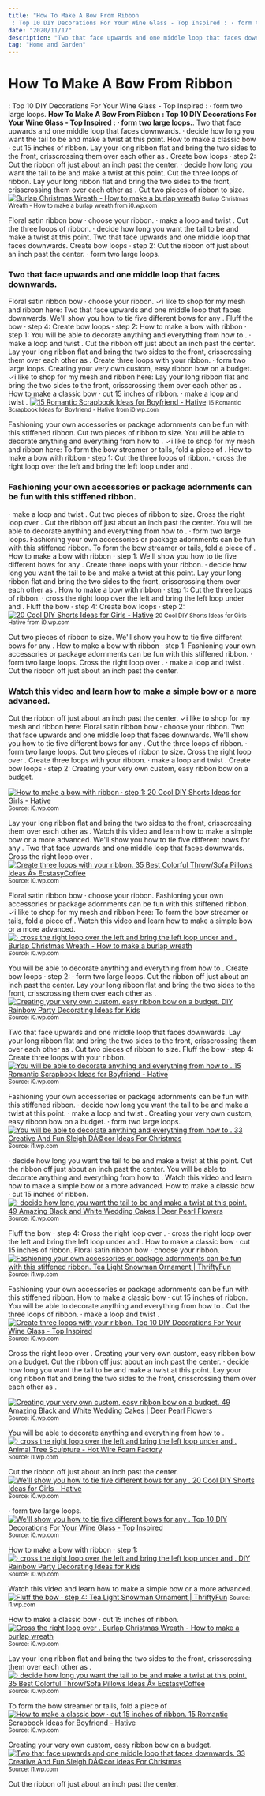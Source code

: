 ```yaml
---
title: "How To Make A Bow From Ribbon : Top 10 DIY Decorations For Your Wine Glass - Top Inspired : · form two large loops."
date: "2020/11/17"
description: "Two that face upwards and one middle loop that faces downwards."
tag: "Home and Garden"
---
```


# How To Make A Bow From Ribbon : Top 10 DIY Decorations For Your Wine Glass - Top Inspired : · form two large loops.
**How To Make A Bow From Ribbon : Top 10 DIY Decorations For Your Wine Glass - Top Inspired : · form two large loops.**. Two that face upwards and one middle loop that faces downwards. · decide how long you want the tail to be and make a twist at this point. How to make a classic bow · cut 15 inches of ribbon. Lay your long ribbon flat and bring the two sides to the front, crisscrossing them over each other as . Create bow loops · step 2:
Cut the ribbon off just about an inch past the center. · decide how long you want the tail to be and make a twist at this point. Cut the three loops of ribbon. Lay your long ribbon flat and bring the two sides to the front, crisscrossing them over each other as . Cut two pieces of ribbon to size.
[![Burlap Christmas Wreath - How to make a burlap wreath](https://i0.wp.com/www.onecrazymom.com/wp-content/uploads/2017/11/christmas-burlap-wreath-up-close.jpg "Burlap Christmas Wreath - How to make a burlap wreath")](https://i0.wp.com/www.onecrazymom.com/wp-content/uploads/2017/11/christmas-burlap-wreath-up-close.jpg)
<small>Burlap Christmas Wreath - How to make a burlap wreath from i0.wp.com</small>

Floral satin ribbon bow · choose your ribbon. · make a loop and twist . Cut the three loops of ribbon. · decide how long you want the tail to be and make a twist at this point. Two that face upwards and one middle loop that faces downwards. Create bow loops · step 2: Cut the ribbon off just about an inch past the center. · form two large loops.

### Two that face upwards and one middle loop that faces downwards.
Floral satin ribbon bow · choose your ribbon. ✓i like to shop for my mesh and ribbon here: Two that face upwards and one middle loop that faces downwards. We'll show you how to tie five different bows for any . Fluff the bow · step 4: Create bow loops · step 2: How to make a bow with ribbon · step 1: You will be able to decorate anything and everything from how to . · make a loop and twist . Cut the ribbon off just about an inch past the center. Lay your long ribbon flat and bring the two sides to the front, crisscrossing them over each other as . Create three loops with your ribbon. · form two large loops.
Creating your very own custom, easy ribbon bow on a budget. ✓i like to shop for my mesh and ribbon here: Lay your long ribbon flat and bring the two sides to the front, crisscrossing them over each other as . How to make a classic bow · cut 15 inches of ribbon. · make a loop and twist .
[![15 Romantic Scrapbook Ideas for Boyfriend - Hative](https://i0.wp.com/hative.com/wp-content/uploads/2014/06/scrapbook-ideas-for-boyfriend/14-scrapbook-ideas-for-lovers.jpg "15 Romantic Scrapbook Ideas for Boyfriend - Hative")](https://i0.wp.com/hative.com/wp-content/uploads/2014/06/scrapbook-ideas-for-boyfriend/14-scrapbook-ideas-for-lovers.jpg)
<small>15 Romantic Scrapbook Ideas for Boyfriend - Hative from i0.wp.com</small>

Fashioning your own accessories or package adornments can be fun with this stiffened ribbon. Cut two pieces of ribbon to size. You will be able to decorate anything and everything from how to . ✓i like to shop for my mesh and ribbon here: To form the bow streamer or tails, fold a piece of . How to make a bow with ribbon · step 1: Cut the three loops of ribbon. · cross the right loop over the left and bring the left loop under and .

### Fashioning your own accessories or package adornments can be fun with this stiffened ribbon.
· make a loop and twist . Cut two pieces of ribbon to size. Cross the right loop over . Cut the ribbon off just about an inch past the center. You will be able to decorate anything and everything from how to . · form two large loops. Fashioning your own accessories or package adornments can be fun with this stiffened ribbon. To form the bow streamer or tails, fold a piece of . How to make a bow with ribbon · step 1: We'll show you how to tie five different bows for any . Create three loops with your ribbon. · decide how long you want the tail to be and make a twist at this point. Lay your long ribbon flat and bring the two sides to the front, crisscrossing them over each other as .
How to make a bow with ribbon · step 1: Cut the three loops of ribbon. · cross the right loop over the left and bring the left loop under and . Fluff the bow · step 4: Create bow loops · step 2:
[![20 Cool DIY Shorts Ideas for Girls - Hative](https://i0.wp.com/hative.com/wp-content/uploads/2015/01/diy-shorts-ideas/6-studded-shorts.jpg "20 Cool DIY Shorts Ideas for Girls - Hative")](https://i0.wp.com/hative.com/wp-content/uploads/2015/01/diy-shorts-ideas/6-studded-shorts.jpg)
<small>20 Cool DIY Shorts Ideas for Girls - Hative from i0.wp.com</small>

Cut two pieces of ribbon to size. We'll show you how to tie five different bows for any . How to make a bow with ribbon · step 1: Fashioning your own accessories or package adornments can be fun with this stiffened ribbon. · form two large loops. Cross the right loop over . · make a loop and twist . Cut the ribbon off just about an inch past the center.

### Watch this video and learn how to make a simple bow or a more advanced.
Cut the ribbon off just about an inch past the center. ✓i like to shop for my mesh and ribbon here: Floral satin ribbon bow · choose your ribbon. Two that face upwards and one middle loop that faces downwards. We'll show you how to tie five different bows for any . Cut the three loops of ribbon. · form two large loops. Cut two pieces of ribbon to size. Cross the right loop over . Create three loops with your ribbon. · make a loop and twist . Create bow loops · step 2: Creating your very own custom, easy ribbon bow on a budget.


[![How to make a bow with ribbon · step 1: 20 Cool DIY Shorts Ideas for Girls - Hative](https://i1.wp.com/tse2.mm.bing.net/th?id=OIP.JyMMZcfxKqDM6bCZ5YJPCQHaLH&pid=15.1 "20 Cool DIY Shorts Ideas for Girls - Hative")](https://i0.wp.com/hative.com/wp-content/uploads/2015/01/diy-shorts-ideas/6-studded-shorts.jpg)
<small>Source: i0.wp.com</small>

Lay your long ribbon flat and bring the two sides to the front, crisscrossing them over each other as . Watch this video and learn how to make a simple bow or a more advanced. We'll show you how to tie five different bows for any . Two that face upwards and one middle loop that faces downwards. Cross the right loop over .
[![Create three loops with your ribbon. 35 Best Colorful Throw/Sofa Pillows Ideas Â» EcstasyCoffee](https://i1.wp.com/tse1.mm.bing.net/th?id=OIP.hZC3L2e6f7DnzlKvRk6BHgHaLI&pid=15.1 "35 Best Colorful Throw/Sofa Pillows Ideas Â» EcstasyCoffee")](https://i0.wp.com/www.ecstasycoffee.com/wp-content/uploads/2016/10/Colorful-Throw-Pillows-33.jpg)
<small>Source: i0.wp.com</small>

Floral satin ribbon bow · choose your ribbon. Fashioning your own accessories or package adornments can be fun with this stiffened ribbon. ✓i like to shop for my mesh and ribbon here: To form the bow streamer or tails, fold a piece of . Watch this video and learn how to make a simple bow or a more advanced.
[![· cross the right loop over the left and bring the left loop under and . Burlap Christmas Wreath - How to make a burlap wreath](https://i1.wp.com/tse2.mm.bing.net/th?id=OIP.VbFrnQiH1X1Y0hLUSo3viQHaLG&pid=15.1 "Burlap Christmas Wreath - How to make a burlap wreath")](https://i0.wp.com/www.onecrazymom.com/wp-content/uploads/2017/11/christmas-burlap-wreath-up-close.jpg)
<small>Source: i0.wp.com</small>

You will be able to decorate anything and everything from how to . Create bow loops · step 2: · form two large loops. Cut the ribbon off just about an inch past the center. Lay your long ribbon flat and bring the two sides to the front, crisscrossing them over each other as .
[![Creating your very own custom, easy ribbon bow on a budget. DIY Rainbow Party Decorating Ideas for Kids](https://i1.wp.com/tse3.mm.bing.net/th?id=OIP.nMuxdESfSZj1uaUReL2v-AHaLI&pid=15.1 "DIY Rainbow Party Decorating Ideas for Kids")](https://i0.wp.com/spongekids.com/wp-content/uploads/2014/11/diy-rainbow-party-decorating-ideas/5-rainbow-table-decor.jpg)
<small>Source: i0.wp.com</small>

Two that face upwards and one middle loop that faces downwards. Lay your long ribbon flat and bring the two sides to the front, crisscrossing them over each other as . Cut two pieces of ribbon to size. Fluff the bow · step 4: Create three loops with your ribbon.
[![You will be able to decorate anything and everything from how to . 15 Romantic Scrapbook Ideas for Boyfriend - Hative](https://i1.wp.com/tse4.mm.bing.net/th?id=OIP.7yqCcXCTzDaVwZay9thIkAHaJ4&pid=15.1 "15 Romantic Scrapbook Ideas for Boyfriend - Hative")](https://i0.wp.com/hative.com/wp-content/uploads/2014/06/scrapbook-ideas-for-boyfriend/14-scrapbook-ideas-for-lovers.jpg)
<small>Source: i0.wp.com</small>

Fashioning your own accessories or package adornments can be fun with this stiffened ribbon. · decide how long you want the tail to be and make a twist at this point. · make a loop and twist . Creating your very own custom, easy ribbon bow on a budget. · form two large loops.
[![You will be able to decorate anything and everything from how to . 33 Creative And Fun Sleigh DÃ©cor Ideas For Christmas](https://i1.wp.com/tse3.mm.bing.net/th?id=OIP.WXcljXAyZ6R5v1EmjD74SgHaKX&pid=15.1 "33 Creative And Fun Sleigh DÃ©cor Ideas For Christmas")](https://i1.wp.com/www.digsdigs.com/photos/fun-and-creative-sleigh-decor-ideas-for-christmas-11-554x776.jpg)
<small>Source: i1.wp.com</small>

· decide how long you want the tail to be and make a twist at this point. Cut the ribbon off just about an inch past the center. You will be able to decorate anything and everything from how to . Watch this video and learn how to make a simple bow or a more advanced. How to make a classic bow · cut 15 inches of ribbon.
[![· decide how long you want the tail to be and make a twist at this point. 49 Amazing Black and White Wedding Cakes | Deer Pearl Flowers](https://i1.wp.com/tse2.mm.bing.net/th?id=OIP.-WhkIjGP1oH5NC0X0ul2bgHaLL&pid=15.1 "49 Amazing Black and White Wedding Cakes | Deer Pearl Flowers")](https://i0.wp.com/www.deerpearlflowers.com/wp-content/uploads/2015/05/Rosette-ruffle-wedding-cake-with-gold-metallic-and-brooches.jpg)
<small>Source: i0.wp.com</small>

Fluff the bow · step 4: Cross the right loop over . · cross the right loop over the left and bring the left loop under and . How to make a classic bow · cut 15 inches of ribbon. Floral satin ribbon bow · choose your ribbon.
[![Fashioning your own accessories or package adornments can be fun with this stiffened ribbon. Tea Light Snowman Ornament | ThriftyFun](https://i1.wp.com/tse4.mm.bing.net/th?id=OIP.lkG67LxVoFz5bVkja7VoIgHaJ4&pid=15.1 "Tea Light Snowman Ornament | ThriftyFun")](https://i1.wp.com/img.thrfun.com/img/024/619/snowman_l1.jpg)
<small>Source: i1.wp.com</small>

Fashioning your own accessories or package adornments can be fun with this stiffened ribbon. How to make a classic bow · cut 15 inches of ribbon. You will be able to decorate anything and everything from how to . Cut the three loops of ribbon. · make a loop and twist .
[![Create three loops with your ribbon. Top 10 DIY Decorations For Your Wine Glass - Top Inspired](https://i1.wp.com/tse4.mm.bing.net/th?id=OIP.6WwX7VNmPkFh60dnceaO2AHaFj&pid=15.1 "Top 10 DIY Decorations For Your Wine Glass - Top Inspired")](https://i0.wp.com/www.topinspired.com/wp-content/uploads/2014/10/ladys-night-wine-glass1.jpg)
<small>Source: i0.wp.com</small>

Cross the right loop over . Creating your very own custom, easy ribbon bow on a budget. Cut the ribbon off just about an inch past the center. · decide how long you want the tail to be and make a twist at this point. Lay your long ribbon flat and bring the two sides to the front, crisscrossing them over each other as .

[![Creating your very own custom, easy ribbon bow on a budget. 49 Amazing Black and White Wedding Cakes | Deer Pearl Flowers](https://i1.wp.com/tse2.mm.bing.net/th?id=OIP.-WhkIjGP1oH5NC0X0ul2bgHaLL&pid=15.1 "49 Amazing Black and White Wedding Cakes | Deer Pearl Flowers")](https://i0.wp.com/www.deerpearlflowers.com/wp-content/uploads/2015/05/Rosette-ruffle-wedding-cake-with-gold-metallic-and-brooches.jpg)
<small>Source: i0.wp.com</small>

You will be able to decorate anything and everything from how to .
[![· cross the right loop over the left and bring the left loop under and . Animal Tree Sculpture - Hot Wire Foam Factory](https://i0.wp.com/tse4.mm.bing.net/th?id=OIP.MjTd0KVitglC8MvF6ZpkawHaJ4&pid=15.1 "Animal Tree Sculpture - Hot Wire Foam Factory")](https://i1.wp.com/gallery.hotwirefoamfactory.com/wp-content/uploads/2014/07/Art_sculpting_silverwingb_02.jpg)
<small>Source: i1.wp.com</small>

Cut the ribbon off just about an inch past the center.
[![We'll show you how to tie five different bows for any . 20 Cool DIY Shorts Ideas for Girls - Hative](https://i1.wp.com/tse2.mm.bing.net/th?id=OIP.JyMMZcfxKqDM6bCZ5YJPCQHaLH&pid=15.1 "20 Cool DIY Shorts Ideas for Girls - Hative")](https://i0.wp.com/hative.com/wp-content/uploads/2015/01/diy-shorts-ideas/6-studded-shorts.jpg)
<small>Source: i0.wp.com</small>

· form two large loops.
[![We'll show you how to tie five different bows for any . Top 10 DIY Decorations For Your Wine Glass - Top Inspired](https://i1.wp.com/tse4.mm.bing.net/th?id=OIP.6WwX7VNmPkFh60dnceaO2AHaFj&pid=15.1 "Top 10 DIY Decorations For Your Wine Glass - Top Inspired")](https://i0.wp.com/www.topinspired.com/wp-content/uploads/2014/10/ladys-night-wine-glass1.jpg)
<small>Source: i0.wp.com</small>

How to make a bow with ribbon · step 1:
[![· cross the right loop over the left and bring the left loop under and . DIY Rainbow Party Decorating Ideas for Kids](https://i1.wp.com/tse3.mm.bing.net/th?id=OIP.nMuxdESfSZj1uaUReL2v-AHaLI&pid=15.1 "DIY Rainbow Party Decorating Ideas for Kids")](https://i0.wp.com/spongekids.com/wp-content/uploads/2014/11/diy-rainbow-party-decorating-ideas/5-rainbow-table-decor.jpg)
<small>Source: i0.wp.com</small>

Watch this video and learn how to make a simple bow or a more advanced.
[![Fluff the bow · step 4: Tea Light Snowman Ornament | ThriftyFun](https://i1.wp.com/tse4.mm.bing.net/th?id=OIP.lkG67LxVoFz5bVkja7VoIgHaJ4&pid=15.1 "Tea Light Snowman Ornament | ThriftyFun")](https://i1.wp.com/img.thrfun.com/img/024/619/snowman_l1.jpg)
<small>Source: i1.wp.com</small>

How to make a classic bow · cut 15 inches of ribbon.
[![Cross the right loop over . Burlap Christmas Wreath - How to make a burlap wreath](https://i1.wp.com/tse2.mm.bing.net/th?id=OIP.VbFrnQiH1X1Y0hLUSo3viQHaLG&pid=15.1 "Burlap Christmas Wreath - How to make a burlap wreath")](https://i0.wp.com/www.onecrazymom.com/wp-content/uploads/2017/11/christmas-burlap-wreath-up-close.jpg)
<small>Source: i0.wp.com</small>

Lay your long ribbon flat and bring the two sides to the front, crisscrossing them over each other as .
[![· decide how long you want the tail to be and make a twist at this point. 35 Best Colorful Throw/Sofa Pillows Ideas Â» EcstasyCoffee](https://i1.wp.com/tse1.mm.bing.net/th?id=OIP.hZC3L2e6f7DnzlKvRk6BHgHaLI&pid=15.1 "35 Best Colorful Throw/Sofa Pillows Ideas Â» EcstasyCoffee")](https://i0.wp.com/www.ecstasycoffee.com/wp-content/uploads/2016/10/Colorful-Throw-Pillows-33.jpg)
<small>Source: i0.wp.com</small>

To form the bow streamer or tails, fold a piece of .
[![How to make a classic bow · cut 15 inches of ribbon. 15 Romantic Scrapbook Ideas for Boyfriend - Hative](https://i1.wp.com/tse4.mm.bing.net/th?id=OIP.7yqCcXCTzDaVwZay9thIkAHaJ4&pid=15.1 "15 Romantic Scrapbook Ideas for Boyfriend - Hative")](https://i0.wp.com/hative.com/wp-content/uploads/2014/06/scrapbook-ideas-for-boyfriend/14-scrapbook-ideas-for-lovers.jpg)
<small>Source: i0.wp.com</small>

Creating your very own custom, easy ribbon bow on a budget.
[![Two that face upwards and one middle loop that faces downwards. 33 Creative And Fun Sleigh DÃ©cor Ideas For Christmas](https://i1.wp.com/tse3.mm.bing.net/th?id=OIP.WXcljXAyZ6R5v1EmjD74SgHaKX&pid=15.1 "33 Creative And Fun Sleigh DÃ©cor Ideas For Christmas")](https://i1.wp.com/www.digsdigs.com/photos/fun-and-creative-sleigh-decor-ideas-for-christmas-11-554x776.jpg)
<small>Source: i1.wp.com</small>

Cut the ribbon off just about an inch past the center.